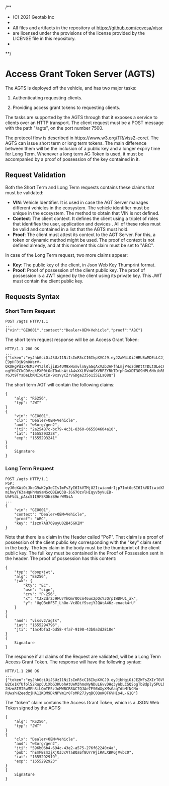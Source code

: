 /**
* (C) 2021 Geotab Inc
*
* All files and artifacts in the repository at https://github.com/covesa/vissr
* are licensed under the provisions of the license provided by the LICENSE file in this repository.
*
**/

# Access Grant Token Server (AGTS)

 
The AGTS is deployed off the vehicle, and has two major tasks:
 

1. Authenticating requesting clients.

2. Providing access grant tokens to requesting clients.

  

The tasks are supported by the AGTS through that it exposes a service to clients over an HTTP transport.
The client request must be a POST message with the path "/agts", on the port number 7500.

The protocol flow is described in https://www.w3.org/TR/viss2-core/. 
The AGTS can issue short term or long term tokens. The main difference between them will be the inclusion of a public key and a longer expiry time for Long Term. Whenever a long term AG Token is used, it must be accompanied by a proof of possession of the key contained in it. 

## Request Validation
Both the Short Term and Long Term requests contains these claims that must be validated:

- **VIN**: Vehicle Identifier. It is used in case the AGT Server manages different vehicles in the ecosystem. The vehicle identifier must be unique in the ecosystem. The method to obtain that VIN is not defined.
- **Context**: The client context. It defines the client using a triplet of roles that identifies the user, application and devices . All of these roles must be valid and contained in a list that the AGTS must hold.
- **Proof**: The client must attest its context to the AGT Server. For this, a token or dynamic method might be used. The proof of context is not defined already, and at this moment this claim must be set to "ABC".

In case of the Long Term request, two more claims appear:
- **Key**: The public key of the client, in Json Web Key Thumprint format.
- **Proof**: Proof of possession of the client public key. The proof of possession is a JWT signed by the client using its private key. This JWT must contain the client public key. 


## Requests Syntax

### Short Term Request
```
POST /agts HTTP/1.1
...
{"vin":"GEO001","context":"Dealer+OEM+Vehicle","proof":"ABC"}
```
The short term request response will be an Access Grant Token:
```
HTTP/1.1 200 OK
...
{"token":"eyJhbGciOiJSUzI1NiIsInR5cCI6IkpXVCJ9.eyJ2aW4iOiJHRU8wMDEiLCJjbHgiOiJEZWFsZXIrT0VNK1ZlaGljbGUiLCJhdWQiOiJ3M29yZy9nZW4yIiwianRpIjoiMmEyNTQ4N2MtYmM3OS00YzMxLTgzNjAtMDY1NTA0NjA0YTEwIiwiaWF0IjoiMTY1NTI5MzIzOCIsImV4cCI6IjE2NTUyOTMyNDEifQ.TePt7ny7hXS_E1ocCwP5T0N2r7hm9iszGSkPTLoo-E9pHF8jN9n0WarV-QKUHgPd1xMsM3P4YJlRljiBx4UM9xHomvlnGyaGqAxVZb3AFfhLmjP4ozd9KttTDLtOLeC9q7SywApWMo1PGlqdhtZ8rwbSsIjl0-ogYHb7CkCDVzgkPXP0tOoTDxUsAtiA4vXXLRVoWSXVRFZYRbTDfphGmXDT3G9HPL6HhibRBU3sVliMOkXwSqG1TSnbJsoARAWVNxx2SgPKrZMWBI3E7f1OHnaR96TLr1xI2mOXNU-rGJt9TYsDeLbKMIxBtIn-9xsVyCZrVGDga235o1i5ELsQ8Q"}
```
The short term AGT will contain the following claims:
```
{
	"alg": "RS256",
	"typ": "JWT"
}
{
	"vin": "GEO001",
	"clx": "Dealer+OEM+Vehicle",
	"aud": "w3org/gen2",
	"jti": "2a25487c-bc79-4c31-8360-065504604a10",
	"iat": "1655293238",
	"exp": "1655293241"
}
{
	Signature
}
```

### Long  Term Request
```
POST /agts HTTP/1.1
PoP: eyJ0eXAiOiJkcG9wK2p3dCIsImFsZyI6IkVTMjU2IiwiandrIjp7Imt0eSI6IkVDIiwidXNlIjoic2lnbiIsImNydiI6IlAtMjU2IiwieCI6InRKeDJkcjJKOUZVN1loT21yME9jbTQ2dXMycFFjWTNRcnAxV0RGVTFfYWsiLCJ5IjoiVWdRQnhIRjVUX0xoT28tVmM4RGlmU3NlallKUVd0QTQ2ei1lbmFlazRyVSJ9fQ.eyJhdWQiOiJ2aXNzdjIvYWd0cyIsImlhdCI6IjE2NTUyOTI5MTkiLCJqdGkiOiIzZTZjNmNlMy00YmUyLTQwZmUtYjc5Yi00MzQ2YjBjNmY2MjkifQ.MqM57OE-m1hwyT63aHqHhMu9aMScQBEWQ3B-iG670zvlHIqyvbyVuEB-UhFVdi_pAscSII9FSROhzB9nrWM5sA
...
{
	"vin": "GEO001",
	"context": "Dealer+OEM+Vehicle",
	"proof": "ABC",
	"key": "iszm7AQ769uyU02B45GKZM"
}
```
Note that there is a claim in the Header called "PoP". That claim is a proof of possession of the client public key corresponding with the "key" claim sent in the body. The key claim in the body must be the thumbprint of the client public key. The full key must be contained in the Proof of Possession sent in the header. The proof of possession has this content:
```
{
	"typ": "dpop+jwt",
	"alg": "ES256",
	"jwk": {
		"kty": "EC",
		"use": "sign",
		"crv": "P-256",
		"x": "tJx2dr2J9FU7YhOmr0Ocm46us2pQcY3Qrp1WDFU1_ak",
		"y": "UgQBxHF5T_LhOo-Vc8DifSsejYJQWtA46z-enaek4rU"
	}
}
{
	"aud": "vissv2/agts",
	"iat": "1655294796",
	"jti": "1ac4bfa3-bd58-4fa7-9198-43b0a3d2818e"
}
{
	Signature
}
```
The response if all claims of the Request are validated, will be a Long Term Access Grant Token. The response will have the following syntax:
```
HTTP/1.1 200 OK
...
{"token":"eyJhbGciOiJSUzI1NiIsInR5cCI6IkpXVCJ9.eyJjbHgiOiJEZWFsZXIrT0VNK1ZlaGljbGUiLCJhdWQiOiJ3M29yZy9nZW4yIiwianRpIjoiNTk2YjA2YjQtNjk0Yy00M2UyLWE1NzUtMjc2ZjYyMjQwYzRhIiwicHViIjoiaEVtUEJzbXpqWGpPSkpjVlRhQlFhU2Y4VXJyV2ppUkFMWEJLR2pWdmJjMCIsImlhdCI6IjE2NTUyOTI5MTkiLCJleHAiOiIxNjU1MjkyOTIzIn0.OJFbGVWknd-B2Ce1KfUfolS2RupCUiXbG3KUohAtUeM3hmoNyNDuL6vvDHq3ynbLCSQSpgTbBdply5PULbZ8LytNbkT4qnoKHgcaewSZfBS1ddSIsgFupbJ3Dk1X_8pDZOpSb8i26mMHn7mdhu_OKeIkKYXUd9I9XjPLme1SgeTnNcUCf_g4vPCbkx1CPlyVM6bH9eF6pBoI_Y16GQRa3cshnYVY_JID-2Hzm8IMISwMEhSiLQmTESzJoMWBCR8AC7QJAe7FS6WXyXMsGaqTdbMfNCNo-RUwshH2eedzjHA12KQM9DkNPVm1r8FsMR27JyqBCOQuKOF6VHIs4L-G1Q"}
```

The "token" claim  contains the Access Grant Token, which is a JSON Web Token signed by the AGTS:
```
{
	"alg": "RS256",
	"typ": "JWT"
}
{
	"clx": "Dealer+OEM+Vehicle",
	"aud": "w3org/gen2",
	"jti": "596b06b4-694c-43e2-a575-276f62240c4a",
	"pub": "hEmPBsmzjXjOJJcVTaBQaSf8UrrWjiRALXBKGjVvbc0",
	"iat": "1655292919",
	"exp": "1655292923"
}
{
	Signature
}
```
